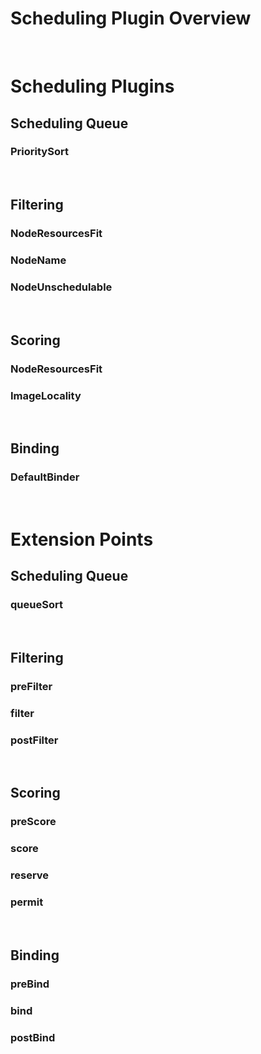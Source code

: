 # Scheduling Plugin Overview

<br>

# Scheduling Plugins

## Scheduling Queue

### PrioritySort

<br>

## Filtering

### NodeResourcesFit

### NodeName

### NodeUnschedulable

<br>

## Scoring

### NodeResourcesFit

### ImageLocality

<br>

## Binding 

### DefaultBinder

<br>

# Extension Points

## Scheduling Queue

### queueSort

<br>

## Filtering

### preFilter

### filter

### postFilter

<br>

## Scoring

### preScore

### score

### reserve

### permit

<br>

## Binding

### preBind

### bind

### postBind